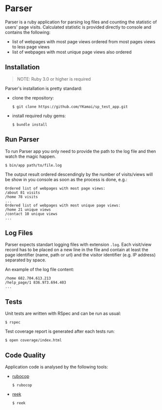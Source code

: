# Parser

Parser is a ruby application for parsing log files and counting the statistic of users' page visits. Calculated statistic is provided directly to console and contains the following:

* list of webpages with most page views ordered from most pages views to less page views
* list of webpages with most unique page views also ordered

## Installation

> NOTE: Ruby 3.0 or higher is required

Parser's installation is pretty standard:
* clone the repository:

  ```
  $ git clone https://github.com/YKamai/sp_test_app.git
  ```
* install required ruby gems:

  ```
  $ bundle install
  ```

## Run Parser

To run Parser app you only need to provide the path to the log file and then watch the magic happen.

```
$ bin/app path/to/file.log
```

The output result ordered descendingly by the number of visits/views will be show in you console as soon as the process is done, e.g.:

```
Ordered list of webpages with most page views:
/about 81 visits
/home 78 visits
...
Ordered list of webpages with most unique page views:
/home 21 unique views
/contact 10 unique views
...
```

## Log Files

Parser expects standart logging files with extension `.log`.
Each visit/view record has to be placed on a new line in the file and contain at least the page identifier (name, path or url) and the visitor identifier (e.g. IP address) separated by space.

An example of the log file content:
```
/home 682.704.613.213
/help_page/1 836.973.694.403
...
```

## Tests

Unit tests are written with RSpec and can be run as usual:
```
$ rspec
```

Test coverage report is generated after each tests run:
```
$ open coverage/index.html
```

## Code Quality

Application code is analysed by the following tools:
* [rubocop](https://github.com/rubocop/rubocop)
  ```
  $ rubocop
  ```
* [reek](https://github.com/troessner/reek)
  ```
  $ reek
  ```
